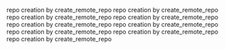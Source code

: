 repo creation by create_remote_repo
repo creation by create_remote_repo
repo creation by create_remote_repo
repo creation by create_remote_repo
repo creation by create_remote_repo
repo creation by create_remote_repo
repo creation by create_remote_repo
repo creation by create_remote_repo
repo creation by create_remote_repo
